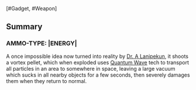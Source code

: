 [#Gadget, #Weapon]

## Summary

### AMMO-TYPE: |ENERGY|


A once impossible idea now turned into reality by [Dr. A Lanipekun](../../../Influential%20Persons/Dr.%20A.%20Lanipekun.md), it shoots a vortex pellet, which when exploded uses [Quantum Wave](../../../Physics/Quantum%20Wave.md) tech to transport all particles in an area to somewhere in space, leaving a large vacuum which sucks in all nearby objects for a few seconds, then severely damages them when they return to normal.